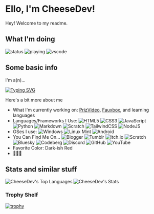 # Ello, I'm CheeseDev! 

Hey! Welcome to my readme.

## What I'm doing
![status](https://api.statusbadges.me/badge/status/908150004961652797?style=for-the-badge) ![playing](https://api.statusbadges.me/badge/playing/908150004961652797?style=for-the-badge) ![vscode](https://api.statusbadges.me/badge/vscode/908150004961652797?style=for-the-badge)

## Some basic info
I'm a(n)...

[![Typing SVG](https://readme-typing-svg.demolab.com?font=Fira+Code&pause=1000&width=435&lines=Programmer;Artist;YouTuber;Photographer)](https://git.io/typing-svg)

Here's a bit more about me
 - What I'm currently working on: [PrizVideo](https://github.com/PrizVideo/PrizVideo-Main), [Fauxbox](https://github.com/fauxbox-network), and learning languages
 - Languages/Frameworks I Use: ![HTML5](https://img.shields.io/badge/html5-%23E34F26.svg?style=for-the-badge&logo=html5&logoColor=white) ![CSS3](https://img.shields.io/badge/css3-%231572B6.svg?style=for-the-badge&logo=css3&logoColor=white) ![JavaScript](https://img.shields.io/badge/javascript-%23323330.svg?style=for-the-badge&logo=javascript&logoColor=%23F7DF1E) ![Python](https://img.shields.io/badge/python-3670A0?style=for-the-badge&logo=python&logoColor=ffdd54) ![Markdown](https://img.shields.io/badge/Markdown-%23000000.svg?style=for-the-badge&logo=markdown&logoColor=white) ![Scratch](https://img.shields.io/badge/Scratch-4D97FF?style=for-the-badge&logo=scratch&logoColor=fff) ![TailwindCSS](https://img.shields.io/badge/Tailwind%20CSS-%2338B2AC.svg?style=for-the-badge&logo=tailwind-css&logoColor=white) ![NodeJS](https://img.shields.io/badge/Node.js-6DA55F?style=for-the-badge&logo=node.js&logoColor=white)
 - OSes I use: ![Windows](https://custom-icon-badges.demolab.com/badge/Windows-0078D6?style=for-the-badge&logo=windows10&logoColor=white) ![Linux Mint](https://img.shields.io/badge/Linux%20Mint-87CF3E?style=for-the-badge&logo=linuxmint&logoColor=fff) ![Android](https://img.shields.io/badge/Android-3DDC84?style=for-the-badge&logo=android&logoColor=white)
 - You Can Find Me On... ![Blogger](https://img.shields.io/badge/Blogger-%23FF5722.svg?style=for-the-badge&logo=blogger&logoColor=white) ![Tumblr](https://img.shields.io/badge/Tumblr-%2336465D.svg?style=for-the-badge&logo=tumblr&logoColor=white) ![Itch.io](https://img.shields.io/badge/itch.io-%23FF0B34.svg?style=for-the-badge&logo=Itch.io&logoColor=white) ![Scratch](https://img.shields.io/badge/Scratch-4D97FF?style=for-the-badge&logo=scratch&logoColor=fff) ![Bluesky](https://img.shields.io/badge/Bluesky-0285FF?style=for-the-badge&logo=bluesky&logoColor=fff) ![Codeberg](https://img.shields.io/badge/Codeberg-2185D0?style=for-the-badge&logo=codeberg&logoColor=fff) ![Discord](https://img.shields.io/badge/Discord-%235865F2.svg?style=for-the-badge&logo=discord&logoColor=white) ![GitHub](https://img.shields.io/badge/GitHub-%23121011.svg?style=for-the-badge&logo=github&logoColor=white) ![YouTube](https://img.shields.io/badge/YouTube-%23FF0000.svg?style=for-the-badge&logo=YouTube&logoColor=white)
 - Favorite Color: Dark-ish Red
 - 🦅🦅🦅

## Stats and similar stuff
![CheeseDev's Top Languages](https://github-readme-stats.vercel.app/api/top-langs/?username=callendv&theme=tokyonight&show_icons=true&hide_border=false&layout=compact)
![CheeseDev's Stats](https://github-readme-stats.vercel.app/api?username=callendv&theme=tokyonight&show_icons=true&hide_border=false&count_private=false)

### Trophy Shelf
[![trophy](https://github-profile-trophy.vercel.app/?username=callendv&theme=tokyonight)](https://github.com/ryo-ma/github-profile-trophy)
